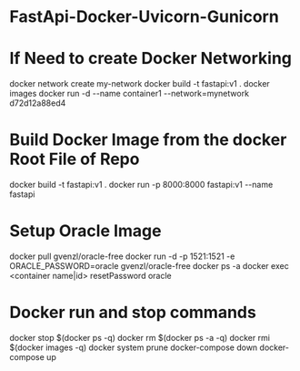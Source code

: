 # FastApi-Docker-Uvicorn-Gunicorn


# If Need to create Docker Networking 
docker network create my-network
docker build -t fastapi:v1 .
docker images
docker run -d --name container1 --network=mynetwork d72d12a88ed4


# Build Docker Image from the docker Root File of Repo
docker build -t fastapi:v1 .
docker run -p 8000:8000 fastapi:v1 --name fastapi

# Setup Oracle Image 
docker pull gvenzl/oracle-free
docker run -d -p 1521:1521 -e ORACLE_PASSWORD=oracle gvenzl/oracle-free
docker ps -a
docker exec <container name|id> resetPassword oracle

# Docker run and stop commands
docker stop $(docker ps -q)
docker rm $(docker ps -a -q)
docker rmi $(docker images -q)
docker system prune
docker-compose down
docker-compose up
